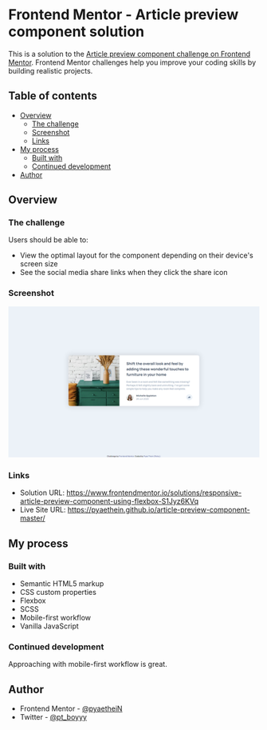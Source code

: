 # Frontend Mentor - Article preview component solution

This is a solution to the [Article preview component challenge on Frontend Mentor](https://www.frontendmentor.io/challenges/article-preview-component-dYBN_pYFT). Frontend Mentor challenges help you improve your coding skills by building realistic projects. 

## Table of contents

- [Overview](#overview)
  - [The challenge](#the-challenge)
  - [Screenshot](#screenshot)
  - [Links](#links)
- [My process](#my-process)
  - [Built with](#built-with)
  - [Continued development](#continued-development)
- [Author](#author)

## Overview

### The challenge

Users should be able to:

- View the optimal layout for the component depending on their device's screen size
- See the social media share links when they click the share icon

### Screenshot

![](screenshots/desktop-design.png)

### Links

- Solution URL: https://www.frontendmentor.io/solutions/responsive-article-preview-component-using-flexbox-S1Jyz6KVq
- Live Site URL: https://pyaethein.github.io/article-preview-component-master/

## My process

### Built with

- Semantic HTML5 markup
- CSS custom properties
- Flexbox
- SCSS
- Mobile-first workflow
- Vanilla JavaScript

### Continued development

Approaching with mobile-first workflow is great.

## Author

- Frontend Mentor - [@pyaetheiN](https://www.frontendmentor.io/profile/pyaetheiN)
- Twitter - [@pt_boyyy](https://www.twitter.com/pt_boyyy)
